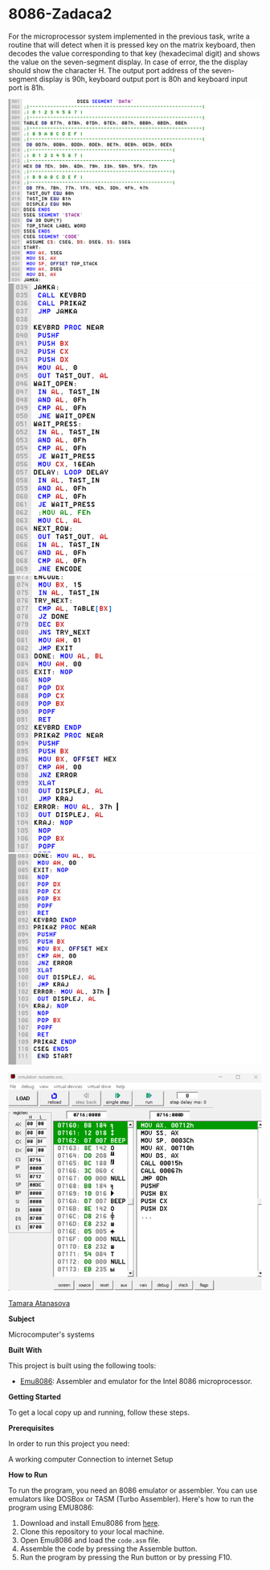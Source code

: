 # 8086-Zadaca2

For the microprocessor system implemented in the previous task, write a routine that will detect when it is
pressed key on the matrix keyboard, then decodes the value corresponding to that key
(hexadecimal digit) and shows the value on the seven-segment display. In case of error, the
the display should show the character H. The output port address of the seven-segment display is 90h,
keyboard output port is 80h and keyboard input port is 81h.

![Screenshot (1)](https://github.com/tamaraatanasova/8086-Zadaca2/blob/main/2.1.png)
![Screenshot (2)](https://github.com/tamaraatanasova/8086-Zadaca2/blob/main/2.2.png)
![Screenshot (3)](https://github.com/tamaraatanasova/8086-Zadaca2/blob/main/2.3.png)
![Screenshot (4)](https://github.com/tamaraatanasova/8086-Zadaca2/blob/main/2.4.png)

![Screenshot (5)](https://github.com/tamaraatanasova/8086-Zadaca2/blob/main/8086za2.png)


[Tamara Atanasova ](https://github.com/tamaraatanasova)

**Subject**

Microcomputer's systems

**Built With**

This project is built using the following tools:

- [Emu8086](https://emu8086-microprocessor-emulator.en.softonic.com/): Assembler and emulator for the Intel 8086 microprocessor.

**Getting Started**

To get a local copy up and running, follow these steps.

**Prerequisites**

In order to run this project you need:

A working computer
Connection to internet
Setup

**How to Run**

To run the program, you need an 8086 emulator or assembler. You can use emulators like DOSBox or TASM (Turbo Assembler). Here's how to run the program using EMU8086:

1. Download and install Emu8086 from [here](https://emu8086-microprocessor-emulator.en.softonic.com/).
2. Clone this repository to your local machine.
3. Open Emu8086 and load the `code.asm` file.
5. Assemble the code by pressing the Assemble button.
6. Run the program by pressing the Run button or by pressing F10.
